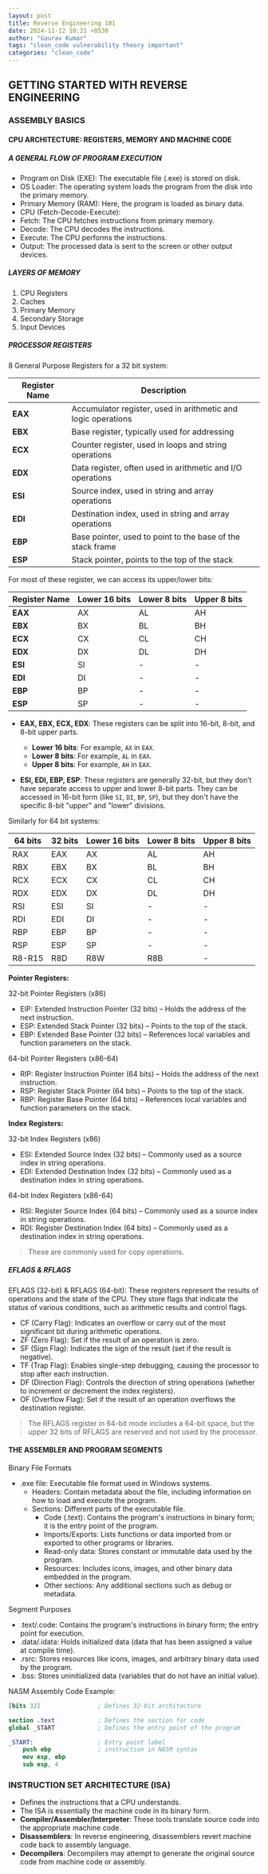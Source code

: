 ```yaml
---
layout: post
title: Reverse Engineering 101
date: 2024-11-12 10:21 +0530
author: "Gaurav Kumar"
tags: "clean_code vulnerability theory important"
categories: "clean_code"
---
```


## GETTING STARTED WITH REVERSE ENGINEERING

### ASSEMBLY BASICS

#### CPU ARCHITECTURE: REGISTERS, MEMORY AND MACHINE CODE

##### A GENERAL FLOW OF PROGRAM EXECUTION

- Program on Disk (EXE): The executable file (.exe) is stored on disk.
- OS Loader: The operating system loads the program from the disk into the primary memory.
- Primary Memory (RAM): Here, the program is loaded as binary data.
- CPU (Fetch-Decode-Execute):
- Fetch: The CPU fetches instructions from primary memory.
- Decode: The CPU decodes the instructions.
- Execute: The CPU performs the instructions.
- Output: The processed data is sent to the screen or other output devices.

##### LAYERS OF MEMORY

1. CPU Registers
2. Caches
3. Primary Memory
4. Secondary Storage
5. Input Devices

##### PROCESSOR REGISTERS

8 General Purpose Registers for a 32 bit system:

| Register Name | Description                                                   |
| ------------- | ------------------------------------------------------------- |
| **EAX**       | Accumulator register, used in arithmetic and logic operations |
| **EBX**       | Base register, typically used for addressing                  |
| **ECX**       | Counter register, used in loops and string operations         |
| **EDX**       | Data register, often used in arithmetic and I/O operations    |
| **ESI**       | Source index, used in string and array operations             |
| **EDI**       | Destination index, used in string and array operations        |
| **EBP**       | Base pointer, used to point to the base of the stack frame    |
| **ESP**       | Stack pointer, points to the top of the stack                 |

For most of these register, we can access its upper/lower bits:

| Register Name | Lower 16 bits | Lower 8 bits | Upper 8 bits |
| ------------- | ------------- | ------------ | ------------ |
| **EAX**       | AX            | AL           | AH           |
| **EBX**       | BX            | BL           | BH           |
| **ECX**       | CX            | CL           | CH           |
| **EDX**       | DX            | DL           | DH           |
| **ESI**       | SI            | -            | -            |
| **EDI**       | DI            | -            | -            |
| **EBP**       | BP            | -            | -            |
| **ESP**       | SP            | -            | -            |

- **EAX, EBX, ECX, EDX**: These registers can be split into 16-bit, 8-bit, and 8-bit upper parts.

  - **Lower 16 bits**: For example, `AX` in `EAX`.
  - **Lower 8 bits**: For example, `AL` in `EAX`.
  - **Upper 8 bits**: For example, `AH` in `EAX`.

- **ESI, EDI, EBP, ESP**: These registers are generally 32-bit, but they don’t have separate access to upper and lower 8-bit parts. They can be accessed in 16-bit form (like `SI`, `DI`, `BP`, `SP`), but they don't have the specific 8-bit "upper" and "lower" divisions.

Similarly for 64 bit systems:

| 64 bits | 32 bits | Lower 16 bits | Lower 8 bits | Upper 8 bits |
| ------- | ------- | ------------- | ------------ | ------------ |
| RAX     | EAX     | AX            | AL           | AH           |
| RBX     | EBX     | BX            | BL           | BH           |
| RCX     | ECX     | CX            | CL           | CH           |
| RDX     | EDX     | DX            | DL           | DH           |
| RSI     | ESI     | SI            | -            | -            |
| RDI     | EDI     | DI            | -            | -            |
| RBP     | EBP     | BP            | -            | -            |
| RSP     | ESP     | SP            | -            | -            |
| R8-R15  | R8D     | R8W           | R8B          | -            |

**Pointer Registers:**

32-bit Pointer Registers (x86)

- EIP: Extended Instruction Pointer (32 bits) – Holds the address of the next instruction.
- ESP: Extended Stack Pointer (32 bits) – Points to the top of the stack.
- EBP: Extended Base Pointer (32 bits) – References local variables and function parameters on the stack.

64-bit Pointer Registers (x86-64)

- RIP: Register Instruction Pointer (64 bits) – Holds the address of the next instruction.
- RSP: Register Stack Pointer (64 bits) – Points to the top of the stack.
- RBP: Register Base Pointer (64 bits) – References local variables and function parameters on the stack.

**Index Registers:**

32-bit Index Registers (x86)

- ESI: Extended Source Index (32 bits) – Commonly used as a source index in string operations.
- EDI: Extended Destination Index (32 bits) – Commonly used as a destination index in string operations.

64-bit Index Registers (x86-64)

- RSI: Register Source Index (64 bits) – Commonly used as a source index in string operations.
- RDI: Register Destination Index (64 bits) – Commonly used as a destination index in string operations.

> These are commonly used for copy operations.

##### EFLAGS & RFLAGS

EFLAGS (32-bit) & RFLAGS (64-bit): These registers represent the results of operations and the state of the CPU. They store flags that indicate the status of various conditions, such as arithmetic results and control flags.

- CF (Carry Flag): Indicates an overflow or carry out of the most significant bit during arithmetic operations.
- ZF (Zero Flag): Set if the result of an operation is zero.
- SF (Sign Flag): Indicates the sign of the result (set if the result is negative).
- TF (Trap Flag): Enables single-step debugging, causing the processor to stop after each instruction.
- DF (Direction Flag): Controls the direction of string operations (whether to increment or decrement the index registers).
- OF (Overflow Flag): Set if the result of an operation overflows the destination register.

> The RFLAGS register in 64-bit mode includes a 64-bit space, but the upper 32 bits of RFLAGS are reserved and not used by the processor.

#### THE ASSEMBLER AND PROGRAM SEGMENTS

Binary File Formats

- .exe file: Executable file format used in Windows systems.
  - Headers: Contain metadata about the file, including information on how to load and execute the program.
  - Sections: Different parts of the executable file.
    - Code (.text): Contains the program's instructions in binary form; it is the entry point of the program.
    - Imports/Exports: Lists functions or data imported from or exported to other programs or libraries.
    - Read-only data: Stores constant or immutable data used by the program.
    - Resources: Includes icons, images, and other binary data embedded in the program.
    - Other sections: Any additional sections such as debug or metadata.

Segment Purposes

- .text/.code: Contains the program's instructions in binary form; the entry point for execution.
- .data/.idata: Holds initialized data (data that has been assigned a value at compile time).
- .rsrc: Stores resources like icons, images, and arbitrary binary data used by the program.
- .bss: Stores uninitialized data (variables that do not have an initial value).

NASM Assembly Code Example:

```nasm
[bits 32]                ; Defines 32-bit architecture

section .text            ; Defines the section for code
global _START            ; Defines the entry point of the program

_START:                  ; Entry point label
    push ebp             ; instruction in NASM syntax
    mov esp, ebp
    sub esp, 4
```

### INSTRUCTION SET ARCHITECTURE (ISA)

- Defines the instructions that a CPU understands.
- The ISA is essentially the machine code in its binary form.
- **Compiler/Assembler/Interpreter**: These tools translate source code into the appropriate machine code.
- **Disassemblers**: In reverse engineering, disassemblers revert machine code back to assembly language.
- **Decompilers**: Decompilers may attempt to generate the original source code from machine code or assembly.
